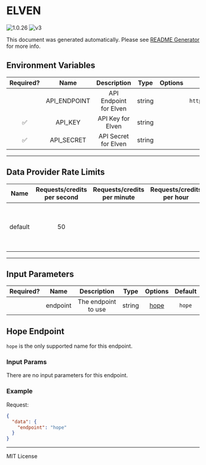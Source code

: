 # ELVEN

![1.0.26](https://img.shields.io/github/package-json/v/smartcontractkit/external-adapters-js?filename=packages/sources/elven/package.json) ![v3](https://img.shields.io/badge/framework%20version-v3-blueviolet)

This document was generated automatically. Please see [README Generator](../../scripts#readme-generator) for more info.

## Environment Variables

| Required? |     Name     |      Description       |  Type  | Options |         Default         |
| :-------: | :----------: | :--------------------: | :----: | :-----: | :---------------------: |
|           | API_ENDPOINT | API Endpoint for Elven | string |         | `https://por.elven.com` |
|    ✅     |   API_KEY    |   API Key for Elven    | string |         |                         |
|    ✅     |  API_SECRET  |  API Secret for Elven  | string |         |                         |

---

## Data Provider Rate Limits

|  Name   | Requests/credits per second | Requests/credits per minute | Requests/credits per hour |                           Note                           |
| :-----: | :-------------------------: | :-------------------------: | :-----------------------: | :------------------------------------------------------: |
| default |             50              |                             |                           | Considered unlimited tier, but setting reasonable limits |

---

## Input Parameters

| Required? |   Name   |     Description     |  Type  |        Options         | Default |
| :-------: | :------: | :-----------------: | :----: | :--------------------: | :-----: |
|           | endpoint | The endpoint to use | string | [hope](#hope-endpoint) | `hope`  |

## Hope Endpoint

`hope` is the only supported name for this endpoint.

### Input Params

There are no input parameters for this endpoint.

### Example

Request:

```json
{
  "data": {
    "endpoint": "hope"
  }
}
```

---

MIT License
